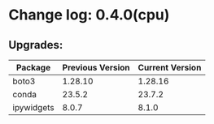 # Change log: 0.4.0(cpu)

## Upgrades: 

Package | Previous Version | Current Version
---|---|---
boto3|1.28.10|1.28.16
conda|23.5.2|23.7.2
ipywidgets|8.0.7|8.1.0
